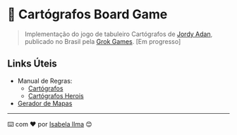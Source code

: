 # 🧭 Cartógrafos Board Game

>Implementação do jogo de tabuleiro Cartógrafos de [Jordy Adan](https://www.instagram.com/jordyadann), publicado no Brasil pela [Grok Games](https://grokgames.com.br/). [Em progresso]

## Links Úteis

- Manual de Regras:
  - [Cartógrafos](https://onedrive.live.com/embed?resid=503C26352F3204B8%211944&authkey=!AIFWK_ikOLjjL8Q&em=2&wdHideHeaders=True&wdDownloadButton=False)
  - [Cartógrafos Herois](https://ludopedia-anexos.nyc3.digitaloceanspaces.com/cartografos_heroi_manual_pt_196973.pdf)
- [Gerador de Mapas](https://www.cartographers.app)

---
⌨️ com ❤️ por [Isabela Ilma](https://github.com/isabelailma) 😊